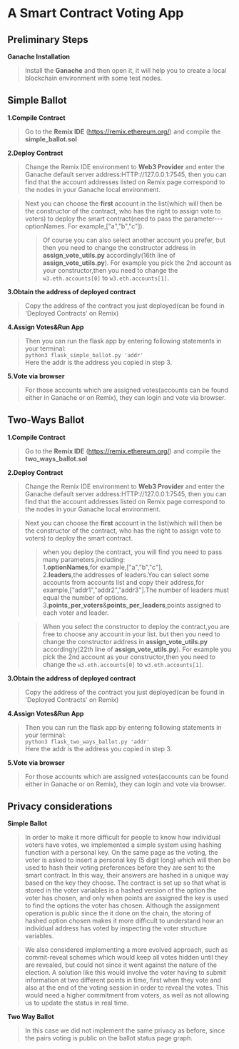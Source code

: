 A Smart Contract Voting App
================================

Preliminary Steps
----------

**Ganache Installation**
>Install the **Ganache** and then open it, it will help you to create a local blockchain environment with some test nodes.




Simple Ballot
----------

**1.Compile Contract**
>Go to the **Remix IDE** (https://remix.ethereum.org/) and compile the **simple_ballot.sol**


**2.Deploy Contract**
>Change the Remix IDE environment to **Web3 Provider**  and enter the Ganache default server address:HTTP://127.0.0.1:7545, then you can find that the account addresses listed on Remix page correspond to the nodes in your Ganache local environment.   

>Next you can choose the **first** account in the list(which will then be the constructor of the contract, who has the right to assign vote to voters) to deploy the smart contract(need to pass the parameter---optionNames. For example,["a","b","c"]). 
>>Of course you can also select another account you prefer, but then you need to change the constructor address in **assign_vote_utils.py** accordingly(16th line of **assign_vote_utils.py**). For example you pick the 2nd account as your constructor,then you need to change the `w3.eth.accounts[0]` to `w3.eth.accounts[1]`.


**3.Obtain the address of deployed contract**
>Copy the address of the contract you just deployed(can be found in 'Deployed Contracts' on Remix)

**4.Assign Votes&Run App**
>Then you can run the flask app by entering following statements in your terminal:  
`python3 flask_simple_ballot.py 'addr'`  
Here the addr is the address you copied in step 3.

**5.Vote via browser**
>For those accounts which are assigned votes(accounts can be found either in Ganache or on Remix), they can login and vote via browser.



Two-Ways Ballot
----------

**1.Compile Contract**
>Go to the **Remix IDE** (https://remix.ethereum.org/) and compile the **two_ways_ballot.sol**

**2.Deploy Contract**
>Change the Remix IDE environment to **Web3 Provider**  and enter the Ganache default server address:HTTP://127.0.0.1:7545, then you can find that the account addresses listed on Remix page correspond to the nodes in your Ganache local environment.   

>Next you can choose the **first** account in the list(which will then be the constructor of the contract, who has the right to assign vote to voters) to deploy the smart contract.
>>when you deploy the contract, you will find you need to pass many parameters,including:  
>>1.**optionNames**,for example,["a","b","c"].  
>>2.**leaders**,the addresses of leaders.You can select some accounts from accounts list and copy their address,for example,["addr1","addr2","addr3"].The number of leaders must equal the number of options.
>>3.**points_per_voters**&**points_per_leaders**,points assigned to each voter and leader.

>>When you select the constructor to deploy the contract,you are free to choose any account in your list. but then you need to change the constructor address in **assign_vote_utils.py** accordingly(22th line of **assign_vote_utils.py**). For example you pick the 2nd account as your constructor,then you need to change the `w3.eth.accounts[0]` to `w3.eth.accounts[1]`.
  
**3.Obtain the address of deployed contract**
>Copy the address of the contract you just deployed(can be found in 'Deployed Contracts' on Remix)

**4.Assign Votes&Run App**
>Then you can run the flask app by entering following statements in your terminal:  
`python3 flask_two_ways_ballot.py 'addr'`  
Here the addr is the address you copied in step 3.
 
**5.Vote via browser**
>For those accounts which are assigned votes(accounts can be found either in Ganache or on Remix), they can login and vote via browser.

Privacy considerations
----------

**Simple Ballot**
>In order to make it more difficult for people to know how individual voters have votes, we implemented a simple system using hashing function with a personal key. On the same page as the voting, the voter is asked to insert a personal key (5 digit long) which will then be used to hash their voting preferences before they are sent to the smart contract. In this way, their answers are hashed in a unique way based on the key they choose. The contract is set up so that what is stored in the voter variables is a hashed version of the option the voter has chosen, and only when points are assigned the key is used to find the options the voter has chosen. Although the assignment operation is public since the it done on the chain, the storing of hashed option chosen makes it more difficult to understand how an individual address has voted by inspecting the voter structure variables. 

>We also considered implementing a more evolved approach, such as commit-reveal schemes which would keep all votes hidden until they are revealed, but could not since it went against the nature of the election. A solution like this would involve the voter having to submit information at two different points in time, first when they vote and also at the end of the voting session in order to reveal the votes. This would need a higher commitment from voters, as well as not allowing us to update the status in real time.

**Two Way Ballot**
>In this case we did not implement the same privacy as before, since the pairs voting is public on the ballot status page graph.
